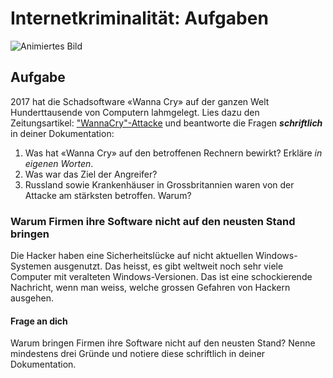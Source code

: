 # Internetkriminalität: Aufgaben

![Animiertes Bild](res/alert.gif)

## Aufgabe

 2017 hat die Schadsoftware «Wanna Cry» auf der ganzen Welt Hunderttausende von Computern lahmgelegt. Lies dazu den Zeitungsartikel: ["WannaCry"-Attacke]() und beantworte die Fragen ***schriftlich*** in deiner Dokumentation:

1. Was hat «Wanna Cry» auf den betroffenen Rechnern bewirkt? Erkläre *in eigenen Worten*.
2. Was war das Ziel der Angreifer?
3. Russland sowie Krankenhäuser in Grossbritannien waren von der Attacke am stärksten betroffen. Warum?

### Warum Firmen ihre Software nicht auf den neusten Stand bringen

Die Hacker haben eine Sicherheitslücke auf nicht aktuellen Windows-Systemen ausgenutzt. Das heisst, es gibt weltweit noch sehr viele Computer mit veralteten Windows-Versionen. Das ist eine schockierende Nachricht, wenn man weiss, welche grossen Gefahren von Hackern ausgehen.  

#### Frage an dich

Warum bringen Firmen ihre Software nicht auf den neusten Stand? Nenne mindestens drei Gründe und notiere diese schriftlich in deiner Dokumentation.
